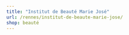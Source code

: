 ```yaml
---
title: "Institut de Beauté Marie José"
url: /rennes/institut-de-beaute-marie-jose/
shop: beauté
---
```

